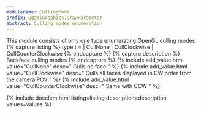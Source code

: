 ```yaml
---
modulename: CullingMode 
prefix: OgamlGraphics.DrawParameter
abstract: Culling modes enumeration 
---
```



This module consists of only one type enumerating OpenGL culling modes 
{% capture listing %}
type t = 
| CullNone
| CullClockwise
| CullCounterClockwise
{% endcapture %}
{% capture description %}
Backface culling modes 
{% endcapture %}
{% include add_value.html value="CullNone" desc=" Culls no face " %}
{% include add_value.html value="CullClockwise" desc=" Culls all faces displayed in CW order from the camera POV " %}
{% include add_value.html value="CullCounterClockwise" desc=" Same with CCW " %}

{% include docelem.html listing=listing description=description values=values %}

